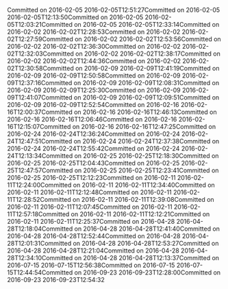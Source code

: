 Committed on 2016-02-05 2016-02-05T12:51:27Committed on 2016-02-05 2016-02-05T12:13:50Committed on 2016-02-05 2016-02-05T12:03:21Committed on 2016-02-05 2016-02-05T12:33:14Committed on 2016-02-02 2016-02-02T12:28:53Committed on 2016-02-02 2016-02-02T12:27:59Committed on 2016-02-02 2016-02-02T12:53:56Committed on 2016-02-02 2016-02-02T12:36:30Committed on 2016-02-02 2016-02-02T12:32:03Committed on 2016-02-02 2016-02-02T12:38:17Committed on 2016-02-02 2016-02-02T12:44:36Committed on 2016-02-02 2016-02-02T12:30:58Committed on 2016-02-09 2016-02-09T12:41:19Committed on 2016-02-09 2016-02-09T12:50:58Committed on 2016-02-09 2016-02-09T12:37:16Committed on 2016-02-09 2016-02-09T12:08:31Committed on 2016-02-09 2016-02-09T12:25:30Committed on 2016-02-09 2016-02-09T12:41:07Committed on 2016-02-09 2016-02-09T12:09:51Committed on 2016-02-09 2016-02-09T12:52:54Committed on 2016-02-16 2016-02-16T12:00:37Committed on 2016-02-16 2016-02-16T12:46:13Committed on 2016-02-16 2016-02-16T12:06:46Committed on 2016-02-16 2016-02-16T12:15:07Committed on 2016-02-16 2016-02-16T12:47:25Committed on 2016-02-24 2016-02-24T12:36:24Committed on 2016-02-24 2016-02-24T12:47:51Committed on 2016-02-24 2016-02-24T12:37:38Committed on 2016-02-24 2016-02-24T12:55:42Committed on 2016-02-24 2016-02-24T12:13:34Committed on 2016-02-25 2016-02-25T12:18:30Committed on 2016-02-25 2016-02-25T12:04:43Committed on 2016-02-25 2016-02-25T12:47:57Committed on 2016-02-25 2016-02-25T12:23:41Committed on 2016-02-25 2016-02-25T12:12:23Committed on 2016-02-11 2016-02-11T12:24:00Committed on 2016-02-11 2016-02-11T12:34:40Committed on 2016-02-11 2016-02-11T12:12:48Committed on 2016-02-11 2016-02-11T12:28:52Committed on 2016-02-11 2016-02-11T12:39:08Committed on 2016-02-11 2016-02-11T12:07:45Committed on 2016-02-11 2016-02-11T12:57:18Committed on 2016-02-11 2016-02-11T12:12:21Committed on 2016-02-11 2016-02-11T12:25:37Committed on 2016-04-28 2016-04-28T12:18:04Committed on 2016-04-28 2016-04-28T12:41:40Committed on 2016-04-28 2016-04-28T12:52:44Committed on 2016-04-28 2016-04-28T12:01:31Committed on 2016-04-28 2016-04-28T12:53:27Committed on 2016-04-28 2016-04-28T12:21:04Committed on 2016-04-28 2016-04-28T12:34:10Committed on 2016-04-28 2016-04-28T12:13:37Committed on 2016-07-15 2016-07-15T12:56:38Committed on 2016-07-15 2016-07-15T12:44:54Committed on 2016-09-23 2016-09-23T12:28:00Committed on 2016-09-23 2016-09-23T12:54:32